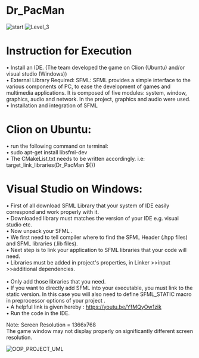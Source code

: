 # Dr_PacMan
![start](https://user-images.githubusercontent.com/62066608/206679634-11726d97-a19a-43a4-9e93-11150e41153e.png)
![Level_3](https://user-images.githubusercontent.com/62066608/206680071-c524590b-4048-4b34-b9a8-35e642f524f4.png)
# Instruction for Execution

•	Install an IDE. (The team developed the game on Clion (Ubuntu) and/or visual studio (Windows)) <br>
•	External Library Required: SFML:  SFML provides a simple interface to the various components of  PC, to ease the development of games and multimedia applications. It is composed of five modules: system, window, graphics, audio and network. In the project, graphics and audio were used. <br>
•	Installation and integration of SFML<br>

# Clion on Ubuntu:
• run the following command on terminal: <br>
• sudo apt-get install libsfml-dev<br>
• The CMakeList.txt needs to be written accordingly. i.e: target_link_libraries(Dr_PacMan ${<add all external libraries here>}) <br>
  
# Visual Studio on Windows:
  
• First of all download SFML Library that your system of IDE easily correspond and work properly with it. <br>
• Downloaded library must matches the version of your IDE  e.g. visual studio etc.<br>
• Now unpack your SFML .<br>
• We first need to tell compiler where to find the SFML Header (.hpp files) and SFML libraries (.lib files).<br>
• Next step is to link your application to SFML libraries that your code will need.<br>
• Libraries must be added in project's properties, in Linker >>input >>additional dependencies.<br><br>
• Only add those libraries that you need.<br>
• If you want to directly add SFML into your executable, you must link to the static version. In this case you will also need to define SFML_STATIC macro in preprocessor options of your project .<br>
• A helpful link is given hereby : https://youtu.be/YfMQyOw1zik<br>
•	Run the code in the IDE.<br>

Note: Screen Resolution = 1366x768  <br>
The game window may not display properly on significantly different screen resolution. <br>

![OOP_PROJECT_UML](https://user-images.githubusercontent.com/62066608/206680330-446a8978-5101-47bb-8cf1-86d8bb9ebe22.png)




